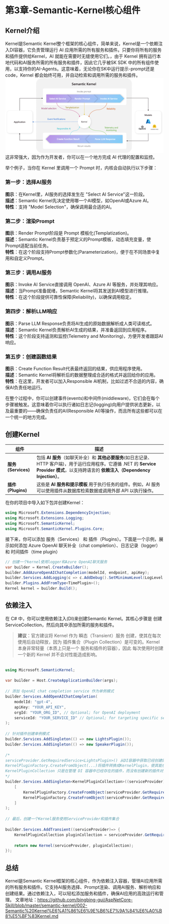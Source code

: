 # 第3章-Semantic-Kernel核心组件

## Kernel介绍

Kernel是Semantic Kernel整个框架的核心组件，简单来说，Kernel是一个依赖注入DI容器，它负责管理运行 AI 应用所需的所有服务和插件。只要你将所有的服务和插件提供给Kernel，AI 就能在需要时无缝使用它们。，由于 Kernel 拥有运行本地代码和AI服务所需的所有服务和插件，因此它几乎被SK SDK 中的所有组件使用，以支持你的AI-Agents。这意味着，无论你在SK中运行提示-prompt还是code，Kernel 都会始终可用，并自动检索和调用所需的服务和插件。
![Kernel](/docs/SemanticKernel/Materials/the-kernel-is-at-the-center-of-everything.png)  
这非常强大，因为作为开发者，你可以在一个地方完成 AI 代理的配置和监控。

举个例子，当你在 Kernel 里调用一个 Prompt 时，内核会自动执行以下步骤：

### 第一步：选择AI服务

**图示**：在Kernel里，AI服务的选择发生在 "Select AI Service"这一阶段。  
**描述**：Semantic Kernel先决定使用哪一个AI模型，如OpenAI或Azure AI。  
**特性**：支持 "Model Selection"，确保调用最合适的AI。

### 第二步：渲染Prompt

**图示**：Render Prompt阶段是 Prompt 模板化(Templatization)。  
**描述**：Semantic Kernel负责基于预定义的Prompt模板，动态填充变量，使Prompt适配当前任务。  
**特性**：在这个阶段支持Prompt参数化(Parameterization)，便于在不同场景中复用和自定义Prompt。

### 第三步：调用AI服务

**图示**：Invoke AI Service直接调用 OpenAI、Azure AI 等服务，并处理其响应。  
**描述**：当Prompt准备就绪，Semantic Kernel将其发送到AI模型进行推理。  
**特性**：在这个阶段提供可靠性保障(Reliability)，以确保调用稳定。

### 第四步：解析LLM响应

**图示**：Parse LLM Response负责将AI生成的原始数据解析成人类可读格式。  
**描述**：Semantic Kernel负责解析AI生成的结果，并准备返回到应用程序。  
**特性**：这个阶段支持遥测和监控(Telemetry and Monitoring)，方便开发者跟踪AI响应。

### 第五步：创建函数结果

**图示**：Create Function Result代表最终返回的结果，供应用程序使用。  
**描述**：Semantic Kernel将解析后的数据整理成合适的格式并返回给你的应用。  
**特性**：在这里，开发者可以加入Responsible AI机制，比如过滤不合适的内容，确保AI负责任地运行。

在整个过程中，你可以创建事件(events)和中间件(middleware)，它们会在每个步骤被触发。这意味着你可以执行诸如日志记(logging)向用户提供状态更新，以及最重要的——确保负责任的AI(Responsible AI)等操作，而且所有这些都可以在一个统一的地方完成。

## 创建Kernel

| **组件**   | **描述**  |
|-----------|---------|
| **服务(Services)** | 包括 **AI 服务**（如聊天补全）和 **其他必要服务**(如日志记录、HTTP 客户端)，用于运行应用程序。它遵循 .NET 的 **Service Provider 模式**，以支持跨语言的 **依赖注入（Dependency Injection）**。 |
| **插件(Plugins)** | 这些是 **AI 服务和提示模板** 用于执行任务的组件。例如，AI 服务可以使用插件从数据库检索数据或调用外部 API 以执行操作。 |

在你的项目中导入如下包并创建Kernel：

```csharp
using Microsoft.Extensions.DependencyInjection;
using Microsoft.Extensions.Logging;
using Microsoft.SemanticKernel;
using Microsoft.SemanticKernel.Plugins.Core;
```

接下来，你可以添加 服务（Services） 和 插件（Plugins）。下面是一个示例，展示如何添加 Azure OpenAI 聊天补全（chat completion）、日志记录（logger） 和 时间插件（time plugin）

```csharp
// 创建一个kernel使用logger和Azure OpenAI聊天服务
var builder = Kernel.CreateBuilder();
builder.AddAzureOpenAIChatCompletion(modelId, endpoint, apiKey);
builder.Services.AddLogging(c => c.AddDebug().SetMinimumLevel(LogLevel.Trace));
builder.Plugins.AddFromType<TimePlugin>();
Kernel kernel = builder.Build();
```

## 依赖注入

在 C# 中，你可以使用依赖注入(DI)来创建Semantic Kernel。其核心步骤是 创建 ServiceCollection，然后向其中添加所需的服务和插件。
> **建议**：官方建议将 Kernel 作为 瞬态（Transient）服务 创建，使其在每次使用后自动释放，因为 插件集合（Plugin Collection）是可变的。Kernel 本身非常轻量（本质上只是一个 服务和插件的容器），因此 每次使用时创建一个新的 Kernel 并不会对性能造成影响。

```csharp

using Microsoft.SemanticKernel;

var builder = Host.CreateApplicationBuilder(args);

// 添加 OpenAI chat completion service 作为单例模式
builder.Services.AddOpenAIChatCompletion(
    modelId: "gpt-4",
    apiKey: "YOUR_API_KEY",
    orgId: "YOUR_ORG_ID", // Optional; for OpenAI deployment
    serviceId: "YOUR_SERVICE_ID" // Optional; for targeting specific services within Semantic Kernel
);

// 针对插件创建单例模式
builder.Services.AddSingleton(() => new LightsPlugin());
builder.Services.AddSingleton(() => new SpeakerPlugin());

/*
serviceProvider.GetRequiredService<LightsPlugin>() 从DI容器中获取已经创建的LightsPlugin实例。
KernelPluginFactory.CreateFromObject(...)将插件转换成KernelPlugin，使其能在 KernelPluginCollection 中使用。
KernelPluginCollection 只是在管理 DI 容器中已经存在的插件，而没有创建新的插件对象
*/
builder.Services.AddSingleton<KernelPluginCollection>((serviceProvider) => 
    [
        KernelPluginFactory.CreateFromObject(serviceProvider.GetRequiredService<LightsPlugin>()),
        KernelPluginFactory.CreateFromObject(serviceProvider.GetRequiredService<SpeakerPlugin>())
    ]
);

// 最后，创建一个Kernel服务使用ServiceProvider和插件集合

builder.Services.AddTransient((serviceProvider)=> {
    KernelPluginCollection pluginCollection = serviceProvider.GetRequiredService<KernelPluginCollection>();

    return new Kernel(serviceProvider, pluginCollection);
});

```
## 总结 

Kernel是Semantic Kernel框架的核心组件，作为依赖注入容器，管理AI应用所需的所有服务和插件。它支持AI服务选择、Prompt渲染、调用AI服务、解析响应和创建结果。通过依赖注入，可以轻松添加服务和插件，确保AI应用的高效运行和管理。
文章地址：https://github.com/bingbing-gui/AspNetCore-Skill/blob/master/semantic-kernel/002-Semantic%20Kernel%E6%A1%86%E6%9E%B6%E7%9A%84%E6%A0%B8%E5%BF%83Kernel.md



